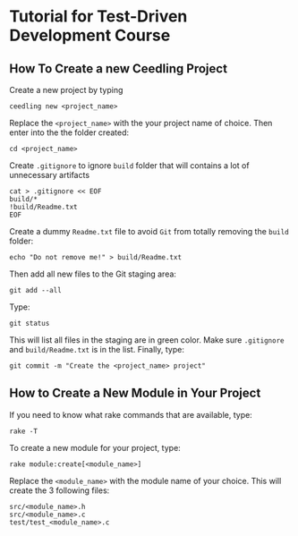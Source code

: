 # Tutorial for Test-Driven Development Course

How To Create a new Ceedling Project
------------------------------------

Create a new project by typing
```
ceedling new <project_name>
```
Replace the `<project_name>` with the your project name of choice. Then enter into the the folder created:
```
cd <project_name>
```
Create `.gitignore` to ignore `build` folder that will contains a lot of unnecessary artifacts
```
cat > .gitignore << EOF
build/*
!build/Readme.txt
EOF
```
Create a dummy `Readme.txt` file to avoid `Git` from totally removing the `build` folder: 
```
echo "Do not remove me!" > build/Readme.txt
```
Then add all new files to the Git staging area:
```
git add --all
```
Type:
```
git status
```
This will list all files in the staging are in green color. Make sure `.gitignore` and `build/Readme.txt` is in the list. Finally, type:
```
git commit -m "Create the <project_name> project"
```

How to Create a New Module in Your Project
------------------------------------------
If you need to know what rake commands that are available, type:
```
rake -T
```
To create a new module for your project, type:
```
rake module:create[<module_name>]
```
Replace the `<module_name>` with the module name of your choice. This will create the 3 following files: 
```
src/<module_name>.h
src/<module_name>.c
test/test_<module_name>.c
```





